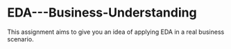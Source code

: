 # EDA---Business-Understanding
This assignment aims to give you an idea of applying EDA in a real business scenario.
